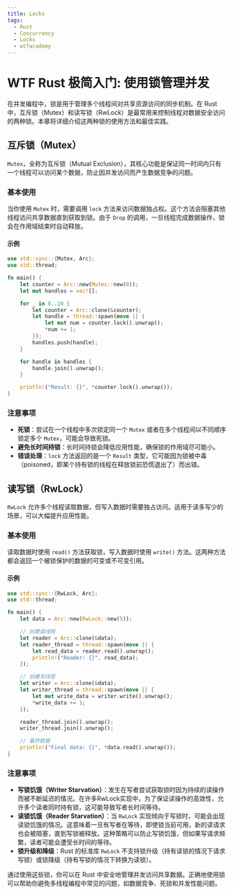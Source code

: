 ```yaml
---
title: Locks
tags:
  - Rust
  - Concurrency
  - Locks
  - wtfacademy
---
```


# WTF Rust 极简入门: 使用锁管理并发

在并发编程中，锁是用于管理多个线程间对共享资源访问的同步机制。在 Rust
中，互斥锁（Mutex）和读写锁（RwLock）是最常用来控制线程对数据安全访问的两种锁。本章将详细介绍这两种锁的使用方法和最佳实践。

## 互斥锁（Mutex）

`Mutex`，全称为互斥锁（Mutual Exclusion），其核心功能是保证同一时间内只有一个线程可以访问某个数据，防止因并发访问而产生数据竞争的问题。

### 基本使用

当你使用 `Mutex` 时，需要调用 `lock` 方法来访问数据独占权。这个方法会阻塞其他线程访问共享数据直到获取到锁。由于 `Drop`
的调用，一旦线程完成数据操作，锁会在作用域结束时自动释放。

#### 示例

```rust
use std::sync::{Mutex, Arc};
use std::thread;

fn main() {
    let counter = Arc::new(Mutex::new(0));
    let mut handles = vec![];

    for _ in 0..10 {
        let counter = Arc::clone(&counter);
        let handle = thread::spawn(move || {
            let mut num = counter.lock().unwrap();
            *num += 1;
        });
        handles.push(handle);
    }

    for handle in handles {
        handle.join().unwrap();
    }

    println!("Result: {}", *counter.lock().unwrap());
}
```

### 注意事项

- **死锁**：尝试在一个线程中多次锁定同一个 `Mutex` 或者在多个线程间以不同顺序锁定多个 `Mutex`，可能会导致死锁。
- **避免长时间持锁**：长时间持锁会降低应用性能，确保锁的作用域尽可能小。
- **错误处理**：`lock` 方法返回的是一个 `Result` 类型，它可能因为锁被中毒（poisoned，即某个持有锁的线程在释放锁前恐慌退出了）而出错。

## 读写锁（RwLock）

`RwLock` 允许多个线程读取数据，但写入数据时需要独占访问。适用于读多写少的场景，可以大幅提升应用性能。

### 基本使用

读取数据时使用 `read()` 方法获取锁，写入数据时使用 `write()` 方法。这两种方法都会返回一个被锁保护的数据的可变或不可变引用。

#### 示例

```rust
use std::sync::{RwLock, Arc};
use std::thread;

fn main() {
    let data = Arc::new(RwLock::new(5));

    // 创建读线程
    let reader = Arc::clone(&data);
    let reader_thread = thread::spawn(move || {
        let read_data = reader.read().unwrap();
        println!("Reader: {}", read_data);
    });

    // 创建写线程
    let writer = Arc::clone(&data);
    let writer_thread = thread::spawn(move || {
        let mut write_data = writer.write().unwrap();
        *write_data += 1;
    });

    reader_thread.join().unwrap();
    writer_thread.join().unwrap();

    // 最终数据
    println!("Final data: {}", *data.read().unwrap());
}
```

### 注意事项

- **写锁饥饿（Writer Starvation）**：发生在写者尝试获取锁时因为持续的读操作而被不断延迟的情况。在许多RwLock实现中，为了保证读操作的高效性，允许多个读者同时持有锁，这可能导致写者长时间等待。
- **读锁饥饿（Reader Starvation）**：当 `RwLock`
  实现倾向于写锁时，可能会出现读锁饥饿的情况。这意味着一旦有写者在等待，即使锁当前可用，新的读请求也会被阻塞，直到写锁被释放。这种策略可以防止写锁饥饿，但如果写请求频繁，读者可能会遭受长时间的等待。
- **锁升级和降级**：Rust 的标准库 `RwLock` 不支持锁升级（持有读锁的情况下请求写锁）或锁降级（持有写锁的情况下转换为读锁）。

通过使用这些锁，你可以在 Rust 中安全地管理并发访问共享数据。正确地使用锁可以帮助你避免多线程编程中常见的问题，如数据竞争、死锁和并发性能问题。